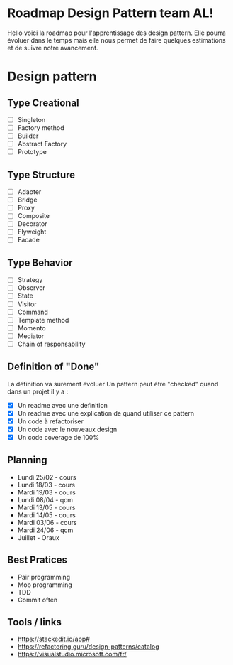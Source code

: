 # Roadmap Design Pattern team AL!

Hello voici la roadmap pour l'apprentissage des design pattern.
Elle pourra évoluer dans le temps mais elle nous permet de faire quelques estimations et de suivre notre avancement.

# Design pattern

## Type Creational 

* [ ] Singleton 
* [ ] Factory method
* [ ] Builder
* [ ] Abstract Factory
* [ ] Prototype

## Type Structure

* [ ] Adapter
* [ ] Bridge
* [ ] Proxy
* [ ] Composite
* [ ] Decorator
* [ ] Flyweight
* [ ] Facade

## Type Behavior

* [ ] Strategy
* [ ] Observer
* [ ] State
* [ ] Visitor
* [ ] Command
* [ ] Template method
* [ ] Momento
* [ ] Mediator
* [ ] Chain of responsability

## Definition of "Done"

La définition va surement évoluer
Un pattern peut être "checked" quand dans un projet il y a :
* [X] Un readme avec une definition
* [X] Un readme avec une explication de quand utiliser ce pattern
* [X] Un code à refactoriser
* [X] Un code avec le nouveaux design
* [X] Un code coverage de 100%

## Planning

- Lundi 25/02 - cours
- Lundi 18/03 - cours
- Mardi 19/03 - cours
- Lundi 08/04 - qcm
- Mardi 13/05 - cours
- Mardi 14/05 - cours
- Mardi 03/06 - cours
- Mardi 24/06 - qcm
- Juillet - Oraux

##  Best Pratices

- Pair programming
- Mob programming
- TDD
- Commit often

## Tools / links

- https://stackedit.io/app#
- https://refactoring.guru/design-patterns/catalog
- https://visualstudio.microsoft.com/fr/
